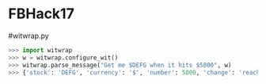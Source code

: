 # FBHack17

#witwrap.py

```python
>>> import witwrap
>>> w = witwrap.configure_wit()
>>> witwrap.parse_message("Get me $DEFG when it hits $5000", w)
>>> {'stock': 'DEFG', 'currency': '$', 'number': 5000, 'change': 'reaches'}
```